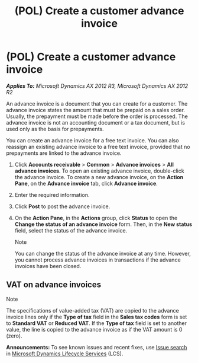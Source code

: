 ﻿---
title: (POL) Create a customer advance invoice
TOCTitle: (POL) Create a customer advance invoice
ms:assetid: 3d810368-48dc-4733-b0ed-7163d4cfad87
ms:mtpsurl: https://technet.microsoft.com/en-us/library/JJ678177(v=AX.60)
ms:contentKeyID: 49386900
ms.date: 04/18/2014
mtps_version: v=AX.60
---

# (POL) Create a customer advance invoice 


_**Applies To:** Microsoft Dynamics AX 2012 R3, Microsoft Dynamics AX 2012 R2_

An advance invoice is a document that you can create for a customer. The advance invoice states the amount that must be prepaid on a sales order. Usually, the prepayment must be made before the order is processed. The advance invoice is not an accounting document or a tax document, but is used only as the basis for prepayments.

You can create an advance invoice for a free text invoice. You can also reassign an existing advance invoice to a free text invoice, provided that no prepayments are linked to the advance invoice.

1.  Click **Accounts receivable** \> **Common** \> **Advance invoices** \> **All advance invoices**. To open an existing advance invoice, double-click the advance invoice. To create a new advance invoice, on the **Action Pane**, on the **Advance invoice** tab, click **Advance invoice**.

2.  Enter the required information.

3.  Click **Post** to post the advance invoice.

4.  On the **Action Pane**, in the **Actions** group, click **Status** to open the **Change the status of an advance invoice** form. Then, in the **New status** field, select the status of the advance invoice.
    

    > [!NOTE]
    > <P>You can change the status of the advance invoice at any time. However, you cannot process advance invoices in transactions if the advance invoices have been closed.</P>



## VAT on advance invoices


> [!NOTE]
> <P>The specifications of value-added tax (VAT) are copied to the advance invoice lines only if the <STRONG>Type of tax</STRONG> field in the <STRONG>Sales tax codes</STRONG> form is set to <STRONG>Standard VAT</STRONG> or <STRONG>Reduced VAT</STRONG>. If the <STRONG>Type of tax</STRONG> field is set to another value, the line is copied to the advance invoice as if the VAT amount is 0 (zero).</P>


  
**Announcements:** To see known issues and recent fixes, use [Issue search](http://go.microsoft.com/fwlink/?linkid=389258) in [Microsoft Dynamics Lifecycle Services](http://go.microsoft.com/fwlink/?linkid=306505) (LCS).

